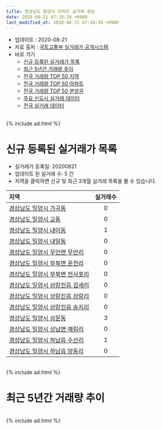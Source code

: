 ```yaml
---
title: 경상남도 밀양시 아파트 실거래 정보
date: 2020-08-21 07:10:39 +0900
last_modified_at: 2020-08-21 07:10:39 +0900
---
```


* 업데이트 : 2020-08-21
* 자료 출처 : [국토교통부 실거래가 공개시스템](http://rt.molit.go.kr)
* 바로 가기
    * [신규 등록된 실거래가 목록](#신규-등록된-실거래가-목록)
    * [최근 5년간 거래량 추이](#최근-5년간-거래량-추이)
    * [전국 거래량 TOP 50 지역](https://inasie.github.io/apt-trade-info/최근-3개월-전국에서-가장-거래가-많이-발생한-지역)
    * [전국 거래량 TOP 50 아파트](https://inasie.github.io/apt-trade-info/최근-3개월-전국에서-가장-거래가-많이-발생한-아파트)
    * [전국 거래량 TOP 50 분양권](https://inasie.github.io/apt-trade-info/최근-3개월-전국에서-가장-거래가-많이-발생한-분양권)
    * [주요 신도시 실거래 데이터](https://inasie.github.io/apt-trade-info/주요-신도시)
    * [전국 실거래 데이터](https://inasie.github.io/apt-trade-info/전국)

<br>
{% include ad.html %}
<br>

# 신규 등록된 실거래가 목록
* 실거래가 등록일: 20200821
* 업데이트 된 실거래 수: 5 건
* 지역을 클릭하면 신규 및 최근 3개월 실거래 목록을 볼 수 있습니다.


|지역|실거래수|
|:---|:---:|
|[경상남도 밀양시 가곡동](https://inasie.github.io/apt-trade-info/경상남도-밀양시-가곡동)|0|
|[경상남도 밀양시 교동](https://inasie.github.io/apt-trade-info/경상남도-밀양시-교동)|0|
|[경상남도 밀양시 내이동](https://inasie.github.io/apt-trade-info/경상남도-밀양시-내이동)|1|
|[경상남도 밀양시 내일동](https://inasie.github.io/apt-trade-info/경상남도-밀양시-내일동)|0|
|[경상남도 밀양시 무안면 무안리](https://inasie.github.io/apt-trade-info/경상남도-밀양시-무안면-무안리)|0|
|[경상남도 밀양시 부북면 운전리](https://inasie.github.io/apt-trade-info/경상남도-밀양시-부북면-운전리)|0|
|[경상남도 밀양시 부북면 전사포리](https://inasie.github.io/apt-trade-info/경상남도-밀양시-부북면-전사포리)|0|
|[경상남도 밀양시 삼랑진읍 검세리](https://inasie.github.io/apt-trade-info/경상남도-밀양시-삼랑진읍-검세리)|0|
|[경상남도 밀양시 삼랑진읍 삼랑리](https://inasie.github.io/apt-trade-info/경상남도-밀양시-삼랑진읍-삼랑리)|0|
|[경상남도 밀양시 삼랑진읍 송지리](https://inasie.github.io/apt-trade-info/경상남도-밀양시-삼랑진읍-송지리)|0|
|[경상남도 밀양시 삼문동](https://inasie.github.io/apt-trade-info/경상남도-밀양시-삼문동)|3|
|[경상남도 밀양시 상남면 예림리](https://inasie.github.io/apt-trade-info/경상남도-밀양시-상남면-예림리)|0|
|[경상남도 밀양시 하남읍 수산리](https://inasie.github.io/apt-trade-info/경상남도-밀양시-하남읍-수산리)|1|
|[경상남도 밀양시 하남읍 양동리](https://inasie.github.io/apt-trade-info/경상남도-밀양시-하남읍-양동리)|0|


<br>
{% include ad.html %}
<br>

# 최근 5년간 거래량 추이


<div style="width:100%;">
    <canvas id="deal_progress" height="200"></canvas>
</div>

<script>
new Chart(document.getElementById("deal_progress"), {
    type: 'line',
    data: {
        labels: ['201508','201509','201510','201511','201512','201601','201602','201603','201604','201605','201606','201607','201608','201609','201610','201611','201612','201701','201702','201703','201704','201705','201706','201707','201708','201709','201710','201711','201712','201801','201802','201803','201804','201805','201806','201807','201808','201809','201810','201811','201812','201901','201902','201903','201904','201905','201906','201907','201908','201909','201910','201911','201912','202001','202002','202003','202004','202005','202006','202007','202008'],
        datasets: [{
            label: '매매',
            pointRadius: 1,
            data: [82, 63, 75, 54, 78, 46, 48, 71, 73, 91, 81, 62, 74, 47, 65, 66, 50, 55, 75, 49, 67, 62, 51, 42, 52, 52, 54, 32, 42, 92, 51, 111, 85, 55, 52, 51, 34, 40, 52, 49, 35, 43, 26, 62, 50, 41, 43, 64, 51, 45, 68, 93, 84, 66, 62, 80, 71, 75, 64, 79, 35],
            borderColor: "rgba(255, 201, 14, 1)",
            backgroundColor: "rgba(255, 201, 14, 0.5)",
            fill: false,
            lineTension: 0
        },{
            label: '전월세',
            pointRadius: 1,
            data: [32, 33, 26, 70, 63, 45, 31, 44, 22, 33, 36, 33, 29, 32, 24, 43, 30, 35, 34, 30, 20, 22, 25, 20, 30, 26, 26, 71, 51, 32, 31, 42, 35, 44, 39, 35, 19, 21, 32, 33, 38, 32, 25, 37, 53, 56, 38, 57, 46, 38, 48, 89, 136, 68, 83, 45, 40, 41, 43, 36, 9],
            borderColor: "rgba(0, 141, 185, 1)",
            backgroundColor: "rgba(0, 141, 185, 0.5)",
            fill: false,
            lineTension: 0
        }
        ]
    },
    options: {
        responsive: true,
        title: {
            display: false
        },
        tooltips: {
            mode: 'index',
            intersect: false
        },
        hover: {
            mode: 'nearest',
            intersect: true
        },
        scales: {
            xAxes: [{
                display: true,
                scaleLabel: {
                    display: true,
                    labelString: '년/월'
                }
            }],
            yAxes: [{
                display: true,
                ticks: {
                    suggestedMin: 0,
                },
                scaleLabel: {
                    display: true,
                    labelString: '실거래 수'
                }
            }]
        }
    }
});

</script>


<br>
{% include ad.html %}
<br>


